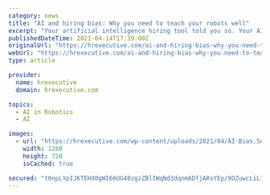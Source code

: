 ```yaml
---
category: news
title: "AI and hiring bias: Why you need to teach your robots well"
excerpt: "Your artificial intelligence hiring tool told you so. Your AI system knows what great talent looks like because you trained it on the resumes of your existing high performers. This golden resume—your next,"
publishedDateTime: 2021-04-14T17:39:00Z
originalUrl: "https://hrexecutive.com/ai-and-hiring-bias-why-you-need-to-teach-your-robots-well/"
webUrl: "https://hrexecutive.com/ai-and-hiring-bias-why-you-need-to-teach-your-robots-well/"
type: article

provider:
  name: hrexecutive
  domain: hrexecutive.com

topics:
  - AI in Robotics
  - AI

images:
  - url: "https://hrexecutive.com/wp-content/uploads/2021/04/AI-Bias.Social.png"
    width: 1280
    height: 720
    isCached: true

secured: "t0npLYpIJKTEHX0gWI66UG48zgzZBlIWqNd3dqnm6DfjARsYEp/9OZuwcLiL1F0a70oxSZV+l4KTFnMTa3F0So06+TAK0TqkbwHuRjWWCs8jQXqxw1MnoYp7A0xb+Dwjs4LKkKCMB3bYAe6l2vVCcBVaYtlD2C2nD6biwf/ozUf+PH9S+PRTCg/bRM8xk1AUjvKQ9x9US3k9ugd6m1pcUg7Loud66aSFzDmY3YhBiuDPKJzg0QuqGR9QHyUouAQNsZ7N5GDd+FavayzfxnZtTBtkjsh7uvwR6K8lOwsl3ovxosUbZC580XljEziHcU881OhnC3C0JSD1cG+0LL48bd4aKV+Ldd2fqVf5wI68ZEk=;cFSvZpJ7uo7BIHXoNRvdUQ=="
---
```


